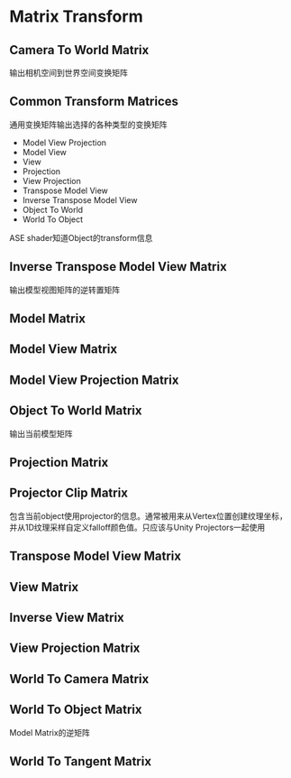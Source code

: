 # Matrix Transform

## Camera To World Matrix

输出相机空间到世界空间变换矩阵

## Common Transform Matrices

通用变换矩阵输出选择的各种类型的变换矩阵

- Model View Projection
- Model View
- View
- Projection
- View Projection
- Transpose Model View
- Inverse Transpose Model View
- Object To World
- World To Object

ASE shader知道Object的transform信息

## Inverse Transpose Model View Matrix

输出模型视图矩阵的逆转置矩阵

## Model Matrix

## Model View Matrix

## Model View Projection Matrix

## Object To World Matrix

输出当前模型矩阵

## Projection Matrix

## Projector Clip Matrix

包含当前object使用projector的信息。通常被用来从Vertex位置创建纹理坐标，并从1D纹理采样自定义falloff颜色值。只应该与Unity Projectors一起使用

## Transpose Model View Matrix

## View Matrix

## Inverse View Matrix

## View Projection Matrix

## World To Camera Matrix

## World To Object Matrix

Model Matrix的逆矩阵

## World To Tangent Matrix

